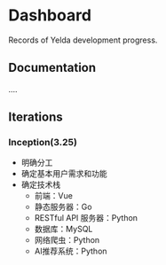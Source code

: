 # Dashboard
Records of Yelda development progress.

## Documentation
....

## Iterations

### Inception(3.25)

* 明确分工
* 确定基本用户需求和功能
* 确定技术栈
	* 前端：Vue
	* 静态服务器：Go
	* RESTful API 服务器：Python
	* 数据库：MySQL
	* 网络爬虫：Python
	* AI推荐系统：Python


